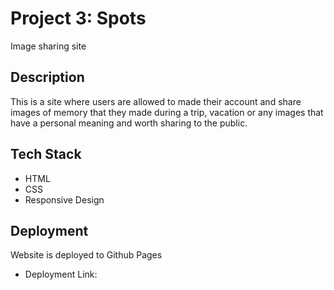 # Project 3: Spots
Image sharing site 

## Description
This is a site where users are allowed to made their account and share images of memory that they made during a trip, vacation or any images that have a personal meaning and worth sharing to the public.

## Tech Stack 

- HTML
- CSS
- Responsive Design
  
## Deployment
Website is deployed to Github Pages

- Deployment Link: 